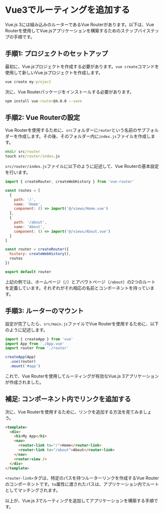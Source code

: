 # Vue3でルーティングを追加する

<!-- vue3でルーティングを追加しアプリケーションを構築する方法について、ステップバイステップで教えてください。markdown形式でお願いします。 -->
Vue.js 3には組み込みのルーターであるVue Routerがあります。以下は、Vue Routerを使用してVue.jsアプリケーションを構築するためのステップバイステップの手順です。

## 手順1: プロジェクトのセットアップ

最初に、Vue.jsプロジェクトを作成する必要があります。`vue create`コマンドを使用して新しいVue.jsプロジェクトを作成します。

```cmd
vue create my-project
```

次に、Vue Routerパッケージをインストールする必要があります。

```cmd
npm install vue-router@4.0.0 --save
```

## 手順2: Vue Routerの設定

Vue Routerを使用するために、`src`フォルダーに`router`という名前のサブフォルダーを作成します。その後、そのフォルダー内に`index.js`ファイルを作成します。

```cmd
mkdir src/router
touch src/router/index.js
```

`src/router/index.js`ファイルに以下のように記述して、Vue Routerの基本設定を行います。

```javascript
import { createRouter, createWebHistory } from 'vue-router'

const routes = [
  {
    path: '/',
    name: 'Home',
    component: () => import('@/views/Home.vue')
  },
  {
    path: '/about',
    name: 'About',
    component: () => import('@/views/About.vue')
  }
]

const router = createRouter({
  history: createWebHistory(),
  routes
})

export default router
```

上記の例では、ホームページ（`/`）とアバウトページ（`/about`）の2つのルートを定義しています。それぞれがそれ相応の名前とコンポーネントを持っています。

## 手順3: ルーターのマウント

設定が完了したら、`src/main.js`ファイルでVue Routerを使用するために、以下のように記述します。

```javascript
import { createApp } from 'vue'
import App from './App.vue'
import router from './router'

createApp(App)
  .use(router)
  .mount('#app')
```

これで、Vue Routerを使用してルーティングが有効なVue.js 3アプリケーションが作成されました。

## 補足: コンポーネント内でリンクを追加する

次に、Vue Routerを使用するために、リンクを追加する方法を見てみましょう。

```html
<template>
  <div>
    <h1>My App</h1>
    <nav>
      <router-link to="/">Home</router-link>
      <router-link to="/about">About</router-link>
    </nav>
    <router-view />
  </div>
</template>
```

`<router-link>`タグは、特定のパスを持つルーターリンクを作成するVue Routerのコンポーネントです。`to`属性に渡されたパスは、アプリケーション内でルートとしてマッチングされます。

以上が、Vue.js 3でルーティングを追加してアプリケーションを構築する手順です。
